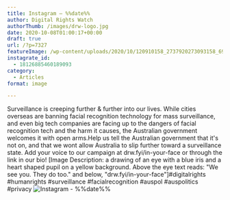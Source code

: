 ```yaml
---
title: Instagram – %%date%%
author: Digital Rights Watch
authorThumb: /images/drw-logo.jpg
date: 2020-10-08T01:00:17+00:00
draft: true
url: /?p=7327
featureImage: /wp-content/uploads/2020/10/120910158_2737920273093158_6940887869165889472_n.jpg
instagrate_id:
  - 18126885460189093
category:
  - Articles
format: image

---
```

Surveillance is creeping further & further into our lives. While cities overseas are banning facial recognition technology for mass surveillance, and even big tech companies are facing up to the dangers of facial recognition tech and the harm it causes, the Australian government welcomes it with open arms.Help us tell the Australian government that it's not on, and that we wont allow Australia to slip further toward a surveillance state. Add your voice to our campaign at drw.fyi/in-your-face or through the link in our bio! [Image Description: a drawing of an eye with a blue iris and a heart shaped pupil on a yellow background. Above the eye text reads: "We see you. They do too." and below, "drw.fyi/in-your-face"]#digitalrights #humanrights #surveillance #facialrecognition #auspol #auspolitics #privacy
<img decoding="async" src="/wp-content/uploads/2020/10/120910158_2737920273093158_6940887869165889472_n.jpg" alt="Instagram - %%date%%" />
